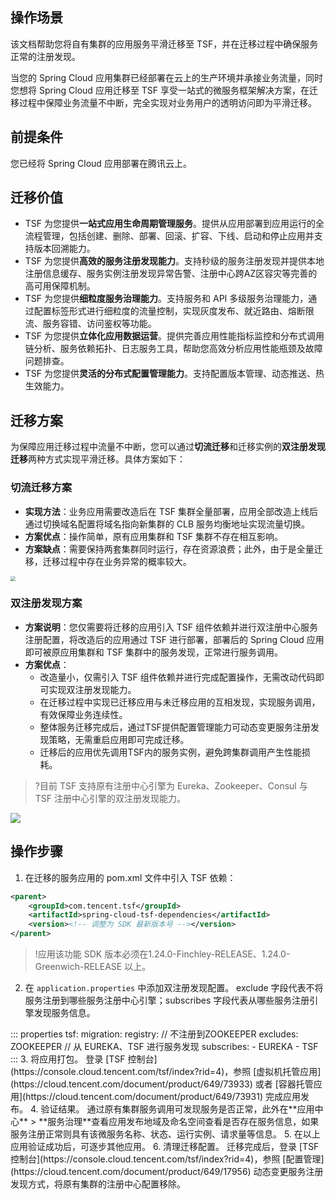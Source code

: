 ## 操作场景
该文档帮助您将自有集群的应用服务平滑迁移至 TSF，并在迁移过程中确保服务正常的注册发现。

当您的 Spring Cloud 应用集群已经部署在云上的生产环境并承接业务流量，同时您想将 Spring Cloud 应用迁移至 TSF 享受一站式的微服务框架解决方案，在迁移过程中保障业务流量不中断，完全实现对业务用户的透明访问即为平滑迁移。

## 前提条件
您已经将 Spring Cloud 应用部署在腾讯云上。

## 迁移价值
- TSF 为您提供**一站式应用生命周期管理服务**。提供从应用部署到应用运行的全流程管理，包括创建、删除、部署、回滚、扩容、下线、启动和停止应用并支持版本回溯能力。
- TSF 为您提供**高效的服务注册发现能力**。支持秒级的服务注册发现并提供本地注册信息缓存、服务实例注册发现异常告警、注册中心跨AZ区容灾等完善的高可用保障机制。
- TSF 为您提供**细粒度服务治理能力**。支持服务和 API 多级服务治理能力，通过配置标签形式进行细粒度的流量控制，实现灰度发布、就近路由、熔断限流、服务容错、访问鉴权等功能。
- TSF 为您提供**立体化应用数据运营**。提供完善应用性能指标监控和分布式调用链分析、服务依赖拓扑、日志服务工具，帮助您高效分析应用性能瓶颈及故障问题排查。
- TSF 为您提供**灵活的分布式配置管理能力**。支持配置版本管理、动态推送、热生效能力。

## 迁移方案

为保障应用迁移过程中流量不中断，您可以通过**切流迁移**和迁移实例的**双注册发现迁移**两种方式实现平滑迁移。具体方案如下：

### 切流迁移方案

- **实现方法**：业务应用需要改造后在 TSF 集群全量部署，应用全部改造上线后通过切换域名配置将域名指向新集群的 CLB 服务均衡地址实现流量切换。
- **方案优点**：操作简单，原有应用集群和 TSF 集群不存在相互影响。
- **方案缺点**：需要保持两套集群同时运行，存在资源浪费；此外，由于是全量迁移，迁移过程中存在业务异常的概率较大。
<img src="https://main.qcloudimg.com/raw/be6ba70d616b9fdd551210ab6b4465eb.png" style="zoom:50%;" />


### 双注册发现方案

- **方案说明**：您仅需要将迁移的应用引入 TSF 组件依赖并进行双注册中心服务注册配置，将改造后的应用通过 TSF 进行部署，部署后的 Spring Cloud 应用即可被原应用集群和 TSF 集群中的服务发现，正常进行服务调用。
- **方案优点**：
	- 改造量小，仅需引入 TSF 组件依赖并进行完成配置操作，无需改动代码即可实现双注册发现能力。
	- 在迁移过程中实现已迁移应用与未迁移应用的互相发现，实现服务调用，有效保障业务连续性。
	- 整体服务迁移完成后，通过TSF提供配置管理能力可动态变更服务注册发现策略，无需重启应用即可完成迁移。
	- 迁移后的应用优先调用TSF内的服务实例，避免跨集群调用产生性能损耗。

>?目前 TSF 支持原有注册中心引擎为 Eureka、Zookeeper、Consul 与 TSF 注册中心引擎的双注册发现能力。

![](https://main.qcloudimg.com/raw/57b9e0414034af40f1cee3278160d647.png)

## 操作步骤
1. 在迁移的服务应用的 pom.xml 文件中引入 TSF 依赖：
```xml
<parent>
	<groupId>com.tencent.tsf</groupId>
	<artifactId>spring-cloud-tsf-dependencies</artifactId>
	<version><!-- 调整为 SDK 最新版本号 --></version>
</parent>
```
>!应用该功能 SDK 版本必须在1.24.0-Finchley-RELEASE、1.24.0-Greenwich-RELEASE 以上。
2. 在 `application.properties` 中添加双注册发现配置。
exclude 字段代表不将服务注册到哪些服务注册中心引擎；subscribes 字段代表从哪些服务注册引擎发现服务信息。
<dx-codeblock>
:::  properties
   tsf:
     migration:
       registry:
         // 不注册到ZOOKEEPER
         excludes: ZOOKEEPER
         // 从 EUREKA、TSF 进行服务发现
       subscribes:
         - EUREKA
         - TSF
:::
</dx-codeblock>
3. 将应用打包。
登录 [TSF 控制台](https://console.cloud.tencent.com/tsf/index?rid=4)，参照 [虚拟机托管应用](https://cloud.tencent.com/document/product/649/73933) 或者 [容器托管应用](https://cloud.tencent.com/document/product/649/73931) 完成应用发布。
4. 验证结果。
通过原有集群服务调用可发现服务是否正常，此外在**应用中心** > **服务治理**查看应用发布地域及命名空间查看是否存在服务信息，如果服务注册正常则具有该微服务名称、状态、运行实例、请求量等信息。
5. 在以上应用验证成功后，可逐步其他应用。
6. 清理迁移配置。
迁移完成后，登录 [TSF 控制台](https://console.cloud.tencent.com/tsf/index?rid=4)，参照 [配置管理](https://cloud.tencent.com/document/product/649/17956) 动态变更服务注册发现方式，将原有集群的注册中心配置移除。





